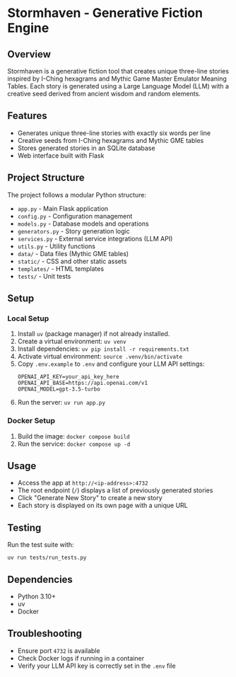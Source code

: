 # Stormhaven - Generative Fiction Engine

## Overview
Stormhaven is a generative fiction tool that creates unique three-line stories inspired by I-Ching hexagrams and Mythic Game Master Emulator Meaning Tables. Each story is generated using a Large Language Model (LLM) with a creative seed derived from ancient wisdom and random elements.

## Features
- Generates unique three-line stories with exactly six words per line
- Creative seeds from I-Ching hexagrams and Mythic GME tables
- Stores generated stories in an SQLite database
- Web interface built with Flask

## Project Structure
The project follows a modular Python structure:
- `app.py` - Main Flask application
- `config.py` - Configuration management
- `models.py` - Database models and operations
- `generators.py` - Story generation logic
- `services.py` - External service integrations (LLM API)
- `utils.py` - Utility functions
- `data/` - Data files (Mythic GME tables)
- `static/` - CSS and other static assets
- `templates/` - HTML templates
- `tests/` - Unit tests

## Setup

### Local Setup
1. Install `uv` (package manager) if not already installed.
2. Create a virtual environment: `uv venv`
3. Install dependencies: `uv pip install -r requirements.txt`
4. Activate virtual environment: `source .venv/bin/activate`
5. Copy `.env.example` to `.env` and configure your LLM API settings:
   ```
   OPENAI_API_KEY=your_api_key_here
   OPENAI_API_BASE=https://api.openai.com/v1
   OPENAI_MODEL=gpt-3.5-turbo
   ```
6. Run the server: `uv run app.py`

### Docker Setup
1. Build the image: `docker compose build`
2. Run the service: `docker compose up -d`

## Usage
- Access the app at `http://<ip-address>:4732`
- The root endpoint (`/`) displays a list of previously generated stories
- Click "Generate New Story" to create a new story
- Each story is displayed on its own page with a unique URL

## Testing
Run the test suite with:
```
uv run tests/run_tests.py
```

## Dependencies
- Python 3.10+
- uv
- Docker

## Troubleshooting
- Ensure port `4732` is available
- Check Docker logs if running in a container
- Verify your LLM API key is correctly set in the `.env` file
